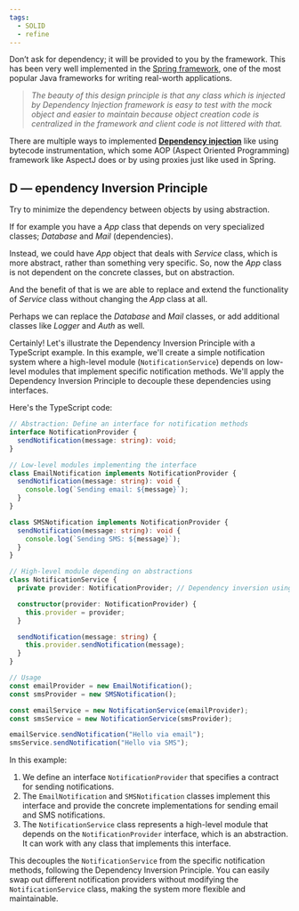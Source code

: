```yaml
---
tags:
  - SOLID
  - refine
---
```

Don’t ask for dependency; it will be provided to you by the framework. This has been very well implemented in the [Spring framework](http://www.java67.com/2017/11/top-5-free-core-spring-mvc-courses-learn-online.html), one of the most popular Java frameworks for writing real-worth applications.

> _The beauty of this design principle is that any class which is injected by Dependency Injection framework is easy to test with the mock object and easier to maintain because object creation code is centralized in the framework and client code is not littered with that._

There are multiple ways to implemented [**Dependency injection**](http://javarevisited.blogspot.com/2012/12/inversion-of-control-dependency-injection-design-pattern-spring-example-tutorial.html) like using bytecode instrumentation, which some AOP (Aspect Oriented Programming) framework like AspectJ does or by using proxies just like used in Spring.




## D — ependency Inversion Principle

Try to minimize the dependency between objects by using abstraction.

If for example you have a _App_ class that depends on very specialized classes; _Database_ and _Mail_ (dependencies).

Instead, we could have _App_ object that deals with _Service_ class, which is more abstract, rather than something very specific. So, now the _App_ class is not dependent on the concrete classes, but on abstraction.

And the benefit of that is we are able to replace and extend the functionality of _Service_ class without changing the _App_ class at all.

Perhaps we can replace the _Database_ and _Mail_ classes, or add additional classes like _Logger_ and _Auth_ as well.







Certainly! Let's illustrate the Dependency Inversion Principle with a TypeScript example. In this example, we'll create a simple notification system where a high-level module (`NotificationService`) depends on low-level modules that implement specific notification methods. We'll apply the Dependency Inversion Principle to decouple these dependencies using interfaces.

Here's the TypeScript code:

```typescript
// Abstraction: Define an interface for notification methods
interface NotificationProvider {
  sendNotification(message: string): void;
}

// Low-level modules implementing the interface
class EmailNotification implements NotificationProvider {
  sendNotification(message: string): void {
    console.log(`Sending email: ${message}`);
  }
}

class SMSNotification implements NotificationProvider {
  sendNotification(message: string): void {
    console.log(`Sending SMS: ${message}`);
  }
}

// High-level module depending on abstractions
class NotificationService {
  private provider: NotificationProvider; // Dependency inversion using an interface

  constructor(provider: NotificationProvider) {
    this.provider = provider;
  }

  sendNotification(message: string) {
    this.provider.sendNotification(message);
  }
}

// Usage
const emailProvider = new EmailNotification();
const smsProvider = new SMSNotification();

const emailService = new NotificationService(emailProvider);
const smsService = new NotificationService(smsProvider);

emailService.sendNotification("Hello via email");
smsService.sendNotification("Hello via SMS");
```

In this example:

1. We define an interface `NotificationProvider` that specifies a contract for sending notifications.
2. The `EmailNotification` and `SMSNotification` classes implement this interface and provide the concrete implementations for sending email and SMS notifications.
3. The `NotificationService` class represents a high-level module that depends on the `NotificationProvider` interface, which is an abstraction. It can work with any class that implements this interface.

This decouples the `NotificationService` from the specific notification methods, following the Dependency Inversion Principle. You can easily swap out different notification providers without modifying the `NotificationService` class, making the system more flexible and maintainable.